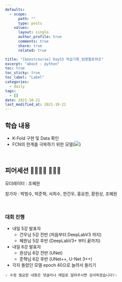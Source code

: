 ```yaml
---
defaults:
  - scope:
      path: ""
      type: posts
    values:
      layout: single
      author_profile: true
      comments: true
      share: true
      related: true

title: "[boostcourse] Day53 학습기록_팀명뭘로하조"
excerpt: "about : python"
toc: true
toc_sticky: true
toc_label: "Label"
categories:
  - daily
tags:
  - []
date: 2021-10-21
last_modified_at: 2021-10-21
---
```


## 학습 내용

- K-Fold 구현 및 Data 확인
- FCN의 한계를 극복하기 위한 모델(<a href="https://hongsusoo.github.io/ai_models/md_beyondfcn01"><img src="https://img.shields.io/badge/-FCN 극복-red"/></a>)

<br>

## 피어세션 👨‍👨‍👦‍👦 👨‍👨‍👦

모더레이터 : 조혜원

참가자 : 박범수, 박준혁, 서희수, 한건우, 홍요한, 황원상, 조혜원

<br>

### 대회 진행

- 내일 5강 발표자
    - 건우님 5강 전반 (처음부터 DeepLabV3 까지)
    - 혜원님 5강 후반 (DeepLabV3+ 부터  끝까지)
- 내일 6강 발표자  
    - 원상님 6강 전반 (UNet)
    - 준혁님 6강 후반 (UNet++, U-Net 3++)
- 각자 돌렸던 모델 epoch 40으로 늘려서 돌리기

```
💡 수정 필요한 내용은 댓글이나 메일로 알려주시면 감사하겠습니다!💡 
```
